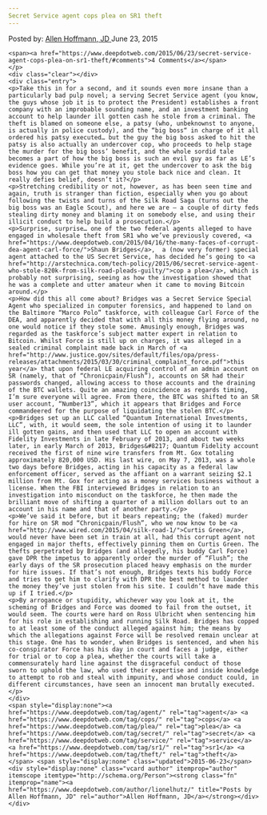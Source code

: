 ```yaml
---
Secret Service agent cops plea on SR1 theft
---
```

<article class="post-listing post-10884 post type-post status-publish format-standard has-post-thumbnail hentry category-deepdot-news tag-agent tag-cops tag-plea tag-secret tag-service tag-sr1 tag-theft">
    <div class="post-inner">
    <p class="post-meta">
    <span>Posted by: <a href="https://www.deepdotweb.com/author/lionelhutz/" title="">Allen Hoffmann, JD </a></span>
    <span>June 23, 2015</span>
    
    <span><a href="https://www.deepdotweb.com/2015/06/23/secret-service-agent-cops-plea-on-sr1-theft/#comments">4 Comments</a></span>
    </p>
    <div class="clear"></div>
    <div class="entry">
    <p>Take this in for a second, and it sounds even more insane than a particularly bad pulp novel; a serving Secret Service agent (you know, the guys whose job it is to protect the President) establishes a front company with an improbable sounding name, and an investment banking account to help launder ill gotten cash he stole from a criminal. The theft is blamed on someone else, a patsy (who, unbeknownst to anyone, is actually in police custody), and the “big boss“ in charge of it all ordered his patsy executed… but the guy the big boss asked to hit the patsy is also actually an undercover cop, who proceeds to help stage the murder for the big boss’ benefit, and the whole sordid tale becomes a part of how the big boss is such an evil guy as far as LE’s evidence goes. While you’re at it, get the undercover to ask the big boss how you can get that money you stole back nice and clean. It really defies belief, doesn’t it?</p>
    <p>Stretching credibility or not, however, as has been seen time and again, truth is stranger than fiction, especially when you go about following the twists and turns of the Silk Road Saga (turns out the big boss was an Eagle Scout), and here we are – a couple of dirty feds stealing dirty money and blaming it on somebody else, and using their illicit conduct to help build a prosecution.</p>
    <p>Surprise, surprise… one of the two federal agents alleged to have engaged in wholesale theft from SR1 who we’ve previously covered, <a href="https://www.deepdotweb.com/2015/04/16/the-many-faces-of-corrupt-dea-agent-carl-force/">Shaun Bridges</a>,  a (now very former) special agent attached to the US Secret Service, has decided he’s going to <a href="http://arstechnica.com/tech-policy/2015/06/secret-service-agent-who-stole-820k-from-silk-road-pleads-guilty/">cop a plea</a>, which is probably not surprising, seeing as how the investigation showed that he was a complete and utter amateur when it came to moving Bitcoin around.</p>
    <p>How did this all come about? Bridges was a Secret Service Special Agent who specialized in computer forensics, and happened to land on the Baltimore “Marco Polo” taskforce, with colleague Carl Force of the DEA, and apparently decided that with all this money flying around, no one would notice if they stole some. Amusingly enough, Bridges was regarded as the taskforce’s subject matter expert in relation to Bitcoin. Whilst Force is still up on charges, it was alleged in a sealed criminal complaint made back in March of <a href="http://www.justice.gov/sites/default/files/opa/press-releases/attachments/2015/03/30/criminal_complaint_force.pdf">this year</a> that upon federal LE acquiring control of an admin account on SR (namely, that of “Chronicpain/Flush”), accounts on SR had their passwords changed, allowing access to those accounts and the draining of the BTC wallets. Quite an amazing coincidence as regards timing, I’m sure everyone will agree. From there, the BTC was shifted to an SR user account, “Number13”, which it appears that Bridges and Force commandeered for the purpose of liquidating the stolen BTC.</p>
    <p>Bridges set up an LLC called “Quantum International Investments, LLC”, with, it would seem, the sole intention of using it to launder ill gotten gains, and then used that LLC to open an account with Fidelity Investments in late February of 2013, and about two weeks later, in early March of 2013, Bridges&#8217; Quantum Fidelity account received the first of nine wire transfers from Mt. Gox totaling approximately 820,000 USD. His last wire, on May 7, 2013, was a whole two days before Bridges, acting in his capacity as a federal law enforcement officer, served as the affiant on a warrant seizing $2.1 million from Mt. Gox for acting as a money services business without a license. When the FBI interviewed Bridges in relation to an investigation into misconduct on the taskforce, he then made the brilliant move of shifting a quarter of a million dollars out to an account in his name and that of another party.</p>
    <p>We’ve said it before, but it bears repeating; the (faked) murder for hire on SR mod “Chronicpain/Flush”, who we now know to be <a href="http://www.wired.com/2015/04/silk-road-1/">Curtis Green</a>, would never have been set in train at all, had this corrupt agent not engaged in major thefts, effectively pinning them on Curtis Green. The thefts perpetrated by Bridges (and allegedly, his buddy Carl Force) gave DPR the impetus to apparently order the murder of “Flush”; the early days of the SR prosecution placed heavy emphasis on the murder for hire issues. If that’s not enough, Bridges texts his buddy Force and tries to get him to clarify with DPR the best method to launder the money they’ve just stolen from his site. I couldn’t have made this up if I tried.</p>
    <p>By arrogance or stupidity, whichever way you look at it, the scheming of Bridges and Force was doomed to fail from the outset, it would seem. The courts were hard on Ross Ulbricht when sentencing him for his role in establishing and running Silk Road. Bridges has copped to at least some of the conduct alleged against him; the means by which the allegations against Force will be resolved remain unclear at this stage. One has to wonder, when Bridges is sentenced, and when his co-conspirator Force has his day in court and faces a judge, either for trial or to cop a plea, whether the courts will take a commensurately hard line against the disgraceful conduct of those sworn to uphold the law, who used their expertise and inside knowledge to attempt to rob and steal with impunity, and whose conduct could, in different circumstances, have seen an innocent man brutally executed.</p>
    </div>
    <span style="display:none"><a href="https://www.deepdotweb.com/tag/agent/" rel="tag">agent</a> <a href="https://www.deepdotweb.com/tag/cops/" rel="tag">cops</a> <a href="https://www.deepdotweb.com/tag/plea/" rel="tag">plea</a> <a href="https://www.deepdotweb.com/tag/secret/" rel="tag">secret</a> <a href="https://www.deepdotweb.com/tag/service/" rel="tag">service</a> <a href="https://www.deepdotweb.com/tag/sr1/" rel="tag">sr1</a> <a href="https://www.deepdotweb.com/tag/theft/" rel="tag">theft</a></span> <span style="display:none" class="updated">2015-06-23</span>
    <div style="display:none" class="vcard author" itemprop="author" itemscope itemtype="http://schema.org/Person"><strong class="fn" itemprop="name"><a href="https://www.deepdotweb.com/author/lionelhutz/" title="Posts by Allen Hoffmann, JD" rel="author">Allen Hoffmann, JD</a></strong></div>
    </div>
</article>

